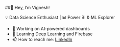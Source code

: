 ##👋 Hey, I’m Vignesh!

💡 Data Science Enthusiast | 📊 Power BI & ML Explorer

- 🔭 Working on AI-powered dashboards
- 🌱 Learning Deep Learning and Firebase
- 📫 How to reach me: [LinkedIn](https://www.linkedin.com/in/yourprofile)
